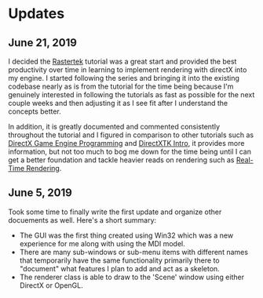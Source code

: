 # Updates

## June 21, 2019

I decided the [Rastertek](http://www.rastertek.com) tutorial was a great start and provided the best productivity over time in learning to implement rendering with directX into my engine. I started following the series and bringing it into the existing codebase nearly as is from the tutorial for the time being because I'm genuinely interested in following the tutorials as fast as possible for the next couple weeks and then adjusting it as I see fit after I understand the concepts better. 

In addition, it is greatly documented and commented consistently throughout the tutorial and I figured in comparison to other tutorials such as [DirectX Game Engine Programming](https://www.3dgep.com/introduction-to-directx-11/) and [DirectXTK Intro](https://github.com/microsoft/DirectXTK/wiki/Getting-Started), it provides more information, but not too much to bog me down for the time being until I can get a better foundation and tackle heavier reads on rendering such as [Real-Time Rendering](http://www.realtimerendering.com/).

## June 5, 2019

Took some time to finally write the first update and organize other docuements as well. Here's a short summary:

- The GUI was the first thing created using Win32 which was a new experience for me along with using the MDI model.
- There are many sub-windows or sub-menu items with different names that temporarily have the same functionality primarily there to "document" what features I plan to add and act as a skeleton.
- The renderer class is able to draw to the 'Scene' window using either DirectX or OpenGL.